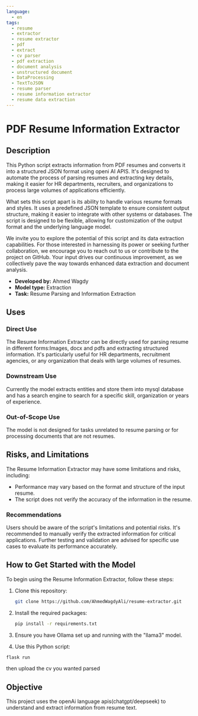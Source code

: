 ```yaml
---
language:
  - en
tags:
  - resume
  - extractor
  - resume extractor
  - pdf
  - extract
  - cv parser
  - pdf extraction
  - document analysis
  - unstructured document
  - DataProcessing
  - TextToJSON
  - resume parser
  - resume information extractor
  - resume data extraction
---
```


# PDF Resume Information Extractor

## Description

This Python script extracts information from PDF resumes and converts it into a structured JSON format using openi AI APIS. It's designed to automate the process of parsing resumes and extracting key details, making it easier for HR departments, recruiters, and organizations to process large volumes of applications efficiently.

What sets this script apart is its ability to handle various resume formats and styles. It uses a predefined JSON template to ensure consistent output structure, making it easier to integrate with other systems or databases. The script is designed to be flexible, allowing for customization of the output format and the underlying language model.

We invite you to explore the potential of this script and its data extraction capabilities. For those interested in harnessing its power or seeking further collaboration, we encourage you to reach out to us or contribute to the project on GitHub. Your input drives our continuous improvement, as we collectively pave the way towards enhanced data extraction and document analysis.

- **Developed by:** Ahmed Wagdy
- **Model type:** Extraction
- **Task:** Resume Parsing and Information Extraction

## Uses

### Direct Use

The Resume Information Extractor can be directly used for parsing resume in different forms:Images, docx and pdfs and extracting structured information. It's particularly useful for HR departments, recruitment agencies, or any organization that deals with large volumes of resumes.

### Downstream Use

Currently the model extracts entities and store them into mysql database and has a search engine to search for a specific skill, organization or years of experience.

### Out-of-Scope Use

The model is not designed for tasks unrelated to resume parsing or for processing documents that are not resumes.

## Risks, and Limitations

The Resume Information Extractor may have some limitations and risks, including:

- Performance may vary based on the format and structure of the input resume.
- The script does not verify the accuracy of the information in the resume.

### Recommendations

Users should be aware of the script's limitations and potential risks. It's recommended to manually verify the extracted information for critical applications. Further testing and validation are advised for specific use cases to evaluate its performance accurately.

## How to Get Started with the Model

To begin using the Resume Information Extractor, follow these steps:

1. Clone this repository:

   ```bash
   git clone https://github.com/AhmedWagdyAli/resume-extractor.git
   ```

2. Install the required packages:

   ```bash
   pip install -r requirements.txt
   ```

3. Ensure you have Ollama set up and running with the "llama3" model.

4. Use this Python script:

```python
flask run
```

then upload the cv you wanted parsed

## Objective

This project uses the openAi language apis(chatgpt/deepseek) to understand and extract information from resume text.


